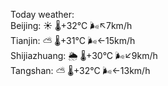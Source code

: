 Today weather:  
Beijing: ☀️   🌡️+32°C 🌬️↖7km/h  
Tianjin: ⛅️  🌡️+31°C 🌬️←15km/h  
Shijiazhuang: 🌦   🌡️+30°C 🌬️↙9km/h  
Tangshan: ⛅️  🌡️+32°C 🌬️←13km/h  
